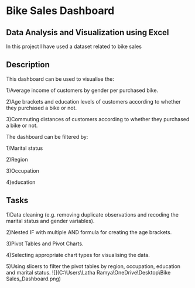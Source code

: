 
# Bike Sales Dashboard



## Data Analysis and Visualization using Excel
In this project I have used a dataset related to bike sales

## Description
This dashboard can be used to visualise the:

1)Average income of customers by gender per purchased bike.

2)Age brackets and education levels of customers according to whether they purchased a bike or not.

3)Commuting distances of customers according to whether they purchased a bike or not.

The dashboard can be filtered by:

1)Marital status

2)Region

3)Occupation

4)education
## Tasks 
1)Data cleaning (e.g. removing duplicate observations and recoding the marital status and gender variables).

2)Nested IF with multiple AND formula for creating the age brackets.

3)Pivot Tables and Pivot Charts.

4)Selecting appropriate chart types for visualising the data.

5)Using slicers to filter the pivot tables by region, occupation, education and marital status.
![](C:\Users\Latha Ramya\OneDrive\Desktop\Bike Sales_Dashboard.png)
